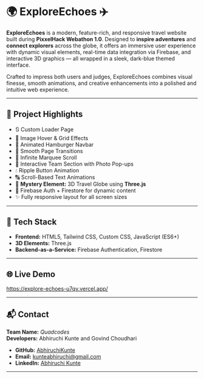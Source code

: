 # 🌍 ExploreEchoes ✈️
**ExploreEchoes** is a modern, feature-rich, and responsive travel website built during **PixxelHack Webathon 1.0**. Designed to **inspire adventures** and **connect explorers** across the globe, it offers an immersive user experience with dynamic visual elements, real-time data integration via Firebase, and interactive 3D graphics — all wrapped in a sleek, dark-blue themed interface.  

Crafted to impress both users and judges, ExploreEchoes combines visual finesse, smooth animations, and creative enhancements into a polished and intuitive web experience.

---

## 🚀 Project Highlights

- 🔃 Custom Loader Page  
- 📸 Image Hover & Grid Effects  
- 📱 Animated Hamburger Navbar  
- 🔄 Smooth Page Transitions  
- 🏃 Infinite Marquee Scroll  
- 👥 Interactive Team Section with Photo Pop-ups  
- 💧 Ripple Button Animation  
- 🔠 Scroll-Based Text Animations  
- 🎁 **Mystery Element:** 3D Travel Globe using **Three.js**  
- 🔐 Firebase Auth + Firestore for dynamic content  
- ✨ Fully responsive layout for all screen sizes

---

## 🧰 Tech Stack

- **Frontend:** HTML5, Tailwind CSS, Custom CSS, JavaScript (ES6+)
- **3D Elements:** Three.js
- **Backend-as-a-Service:** Firebase Authentication, Firestore

---

## 🌐 Live Demo

https://explore-echoes-u7qv.vercel.app/

---

## 📬 Contact

**Team Name:** *Quadcodes*  
**Developers:** Abhiruchi Kunte and Govind Choudhari
* **GitHub:** [AbhiruchiKunte](https://github.com/AbhiruchiKunte)
* **Email:** [kunteabhiruchi@gmail.com](mailto:kunteabhiruchi@gmail.com) 
* **LinkedIn:** [Abhiruchi Kunte](https://www.linkedin.com/in/abhiruchi-kunte-00602b28b/)
---
